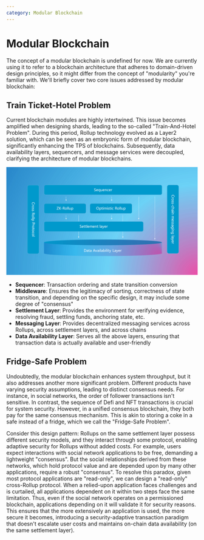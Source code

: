 ```yaml
---
category: Modular Blockchain
---
```


# Modular Blockchain

The concept of a modular blockchain is undefined for now. We are currently using it to refer to a blockchain architecture that adheres to domain-driven design principles, so it might differ from the concept of "modularity" you're familiar with. We'll briefly cover two core issues addressed by modular blockchain:

## Train Ticket-Hotel Problem

Current blockchain modules are highly intertwined. This issue becomes amplified when designing shards, leading to the so-called "Train-And-Hotel Problem". During this period, Rollup technology evolved as a Layer2 solution, which can be seen as an embryonic form of modular blockchain, significantly enhancing the TPS of blockchains. Subsequently, data availability layers, sequencers, and message services were decoupled, clarifying the architecture of modular blockchains.

![modular-blockchain](../../image/modular-blockchain-min.png)

- **Sequencer**: Transaction ordering and state transition conversion
- **Middleware**: Ensures the legitimacy of sorting, correctness of state transition, and depending on the specific design, it may include some degree of "consensus"
- **Settlement Layer**: Provides the environment for verifying evidence, resolving fraud, settling funds, anchoring state, etc.
- **Messaging Layer**: Provides decentralized messaging services across Rollups, across settlement layers, and across chains
- **Data Availability Layer**: Serves all the above layers, ensuring that transaction data is actually available and user-friendly

## Fridge-Safe Problem

Undoubtedly, the modular blockchain enhances system throughput, but it also addresses another more significant problem. Different products have varying security assumptions, leading to distinct consensus needs. For instance, in social networks, the order of follower transactions isn't sensitive. In contrast, the sequence of Defi and NFT transactions is crucial for system security. However, in a unified consensus blockchain, they both pay for the same consensus mechanism. This is akin to storing a coke in a safe instead of a fridge, which we call the "Fridge-Safe Problem".

Consider this design pattern: Rollups on the same settlement layer possess different security models, and they interact through some protocol, enabling adaptive security for Rollups without added costs. For example, users expect interactions with social network applications to be free, demanding a lightweight "consensus". But the social relationships derived from these networks, which hold protocol value and are depended upon by many other applications, require a robust "consensus". To resolve this paradox, given most protocol applications are "read-only", we can design a "read-only" cross-Rollup protocol. When a relied-upon application faces challenges and is curtailed, all applications dependent on it within two steps face the same limitation. Thus, even if the social network operates on a permissioned blockchain, applications depending on it will validate it for security reasons. This ensures that the more extensively an application is used, the more secure it becomes, introducing a security-adaptive transaction paradigm that doesn't escalate user costs and maintains on-chain data availability (on the same settlement layer).

